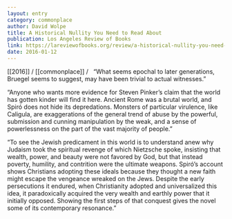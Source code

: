 ```yaml
---
layout: entry
category: commonplace
author: David Wolpe
title: A Historical Nullity You Need to Read About
publication: Los Angeles Review of Books
link: https://lareviewofbooks.org/review/a-historical-nullity-you-need-to-read-about/
date: 2016-01-12
---
```


[[2016]] / [[commonplace]] / 
 
“What seems epochal to later generations, Bruegel seems to suggest, may have been trivial to actual witnesses.”

“Anyone who wants more evidence for Steven Pinker’s claim that the world has gotten kinder will find it here. Ancient Rome was a brutal world, and Spiró does not hide its depredations. Monsters of particular virulence, like Caligula, are exaggerations of the general trend of abuse by the powerful, submission and cunning manipulation by the weak, and a sense of powerlessness on the part of the vast majority of people.”

“To see the Jewish predicament in this world is to understand anew why Judaism took the spiritual revenge of which Nietzsche spoke, insisting that wealth, power, and beauty were not favored by God, but that instead poverty, humility, and contrition were the ultimate weapons. Spiró’s account shows Christians adopting these ideals because they thought a new faith might escape the vengeance wreaked on the Jews. Despite the early persecutions it endured, when Christianity adopted and universalized this idea, it paradoxically acquired the very wealth and earthly power that it initially opposed. Showing the first steps of that conquest gives the novel some of its contemporary resonance.”
